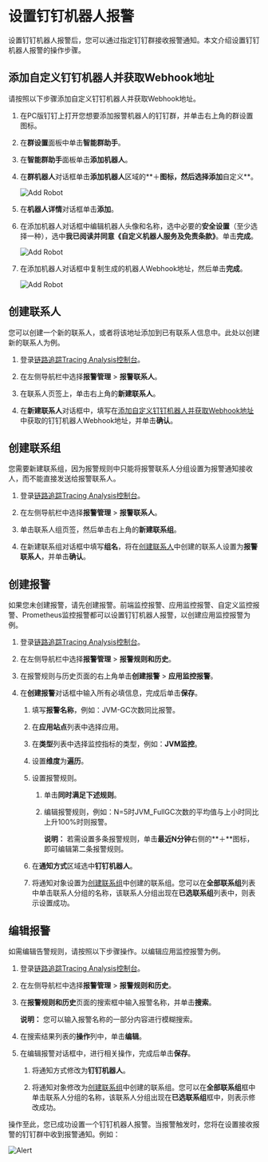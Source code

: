# 设置钉钉机器人报警

设置钉钉机器人报警后，您可以通过指定钉钉群接收报警通知。本文介绍设置钉钉机器人报警的操作步骤。

## 添加自定义钉钉机器人并获取Webhook地址

请按照以下步骤添加自定义钉钉机器人并获取Webhook地址。

1.  在PC版钉钉上打开您想要添加报警机器人的钉钉群，并单击右上角的群设置图标。

2.  在**群设置**面板中单击**智能群助手**。

3.  在**智能群助手**面板单击**添加机器人**。

4.  在**群机器人**对话框单击**添加机器人**区域的**＋**图标，然后选择添加**自定义**。

    ![Add Robot](https://static-aliyun-doc.oss-accelerate.aliyuncs.com/assets/img/zh-CN/6557559951/p43302.png)

5.  在**机器人详情**对话框单击**添加**。

6.  在添加机器人对话框中编辑机器人头像和名称，选中必要的**安全设置**（至少选择一种），选中**我已阅读并同意《自定义机器人服务及免责条款》**。单击**完成**。

    ![Add Robot](https://static-aliyun-doc.oss-accelerate.aliyuncs.com/assets/img/zh-CN/2437736061/p43303.png)

7.  在添加机器人对话框中复制生成的机器人Webhook地址，然后单击**完成**。

    ![Add Robot](https://static-aliyun-doc.oss-accelerate.aliyuncs.com/assets/img/zh-CN/6557559951/p43304.png)


## 创建联系人

您可以创建一个新的联系人，或者将该地址添加到已有联系人信息中。此处以创建新的联系人为例。

1.  登录[链路追踪Tracing Analysis控制台](https://tracing-sg.console.aliyun.com/)。

2.  在左侧导航栏中选择**报警管理** \> **报警联系人**。

3.  在联系人页签上，单击右上角的**新建联系人**。

4.  在**新建联系人**对话框中，填写在[添加自定义钉钉机器人并获取Webhook地址](#section_3tb_85o_qd0)中获取的钉钉机器人Webhook地址，并单击**确认**。


## 创建联系组

您需要新建联系组，因为报警规则中只能将报警联系人分组设置为报警通知接收人，而不能直接发送给报警联系人。

1.  登录[链路追踪Tracing Analysis控制台](https://tracing-sg.console.aliyun.com/)。

2.  在左侧导航栏中选择**报警管理** \> **报警联系人**。

3.  单击联系人组页签，然后单击右上角的**新建联系组**。

4.  在新建联系组对话框中填写**组名**，将在[创建联系人](#section_tvi_of1_0xy)中创建的联系人设置为**报警联系人**，并单击**确认**。


## 创建报警

如果您未创建报警，请先创建报警。前端监控报警、应用监控报警、自定义监控报警、Prometheus监控报警都可以设置钉钉机器人报警，以创建应用监控报警为例。

1.  登录[链路追踪Tracing Analysis控制台](https://tracing-sg.console.aliyun.com/)。

2.  在左侧导航栏中选择**报警管理** \> **报警规则和历史**。

3.  在报警规则与历史页面的右上角单击**创建报警** \> **应用监控报警**。

4.  在**创建报警**对话框中输入所有必填信息，完成后单击**保存**。

    1.  填写**报警名称**，例如：JVM-GC次数同比报警。

    2.  在**应用站点**列表中选择应用。

    3.  在**类型**列表中选择监控指标的类型，例如：**JVM监控**。

    4.  设置**维度**为**遍历**。

    5.  设置报警规则。

        1.  单击**同时满足下述规则**。
        2.  编辑报警规则，例如：N=5时JVM\_FullGC次数的平均值与上小时同比上升100%时则报警。

            **说明：** 若需设置多条报警规则，单击**最近N分钟**右侧的**＋**图标，即可编辑第二条报警规则。

    6.  在**通知方式**区域选中**钉钉机器人**。

    7.  将通知对象设置为[创建联系组](#section_1kq_68o_xg6)中创建的联系组。您可以在**全部联系组**列表中单击联系人分组的名称，该联系人分组出现在**已选联系组**列表中，则表示设置成功。


## 编辑报警

如需编辑告警规则，请按照以下步骤操作。以编辑应用监控报警为例。

1.  登录[链路追踪Tracing Analysis控制台](https://tracing-sg.console.aliyun.com/)。

2.  在左侧导航栏中选择**报警管理** \> **报警规则和历史**。

3.  在**报警规则和历史**页面的搜索框中输入报警名称，并单击**搜索**。

    **说明：** 您可以输入报警名称的一部分内容进行模糊搜索。

4.  在搜索结果列表的**操作**列中，单击**编辑**。

5.  在编辑报警对话框中，进行相关操作，完成后单击**保存**。

    1.  将通知方式修改为**钉钉机器人**。

    2.  将通知对象修改为[创建联系组](#section_1kq_68o_xg6)中创建的联系组。您可以在**全部联系组**框中单击联系人分组的名称，该联系人分组出现在**已选联系组**框中，则表示修改成功。


操作至此，您已成功设置一个钉钉机器人报警。当报警触发时，您将在设置接收报警的钉钉群中收到报警通知。例如：

![Alert](https://static-aliyun-doc.oss-accelerate.aliyuncs.com/assets/img/zh-CN/6557559951/p43305.png)

